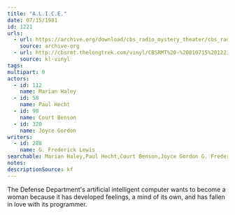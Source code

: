 ```yaml
---
title: "A.L.I.C.E."
date: 07/15/1981
id: 1221
urls: 
  - url: https://archive.org/download/cbs_radio_mystery_theater/cbs_radio_mystery_theater-1201-1250.zip/cbs_radio_mystery_theater-1201-1250%2Fcbsrmt_1221_alice.mp3
    source: archive-org
  - url: http://cbsrmt.thelongtrek.com/vinyl/CBSRMT%20-%20810715%201221%20Alice_afrts.mp3
    source: kl-vinyl
tags: 
multipart: 0
actors:  
  - id: 112
    name: Marian Haley  
  - id: 58
    name: Paul Hecht  
  - id: 90
    name: Court Benson  
  - id: 320
    name: Joyce Gordon
writers:  
  - id: 288
    name: G. Frederick Lewis
searchable: Marian Haley,Paul Hecht,Court Benson,Joyce Gordon G. Frederick Lewis
notes: 
descriptionSource: kf
---
```

The Defense Department's artificial intelligent computer wants to become a woman because it has developed feelings, a mind of its own, and has fallen in love with its programmer.